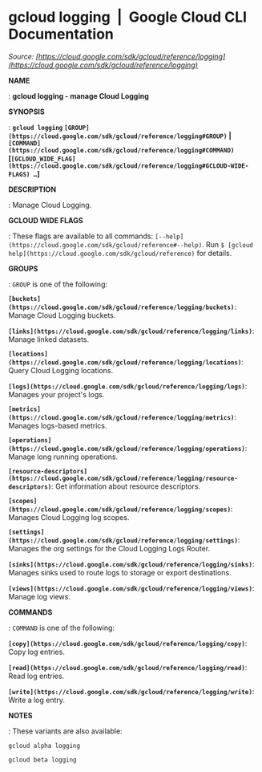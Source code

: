 # gcloud logging  |  Google Cloud CLI Documentation

*Source: [https://cloud.google.com/sdk/gcloud/reference/logging](https://cloud.google.com/sdk/gcloud/reference/logging)*

**NAME**

: **gcloud logging - manage Cloud Logging**

**SYNOPSIS**

: **`gcloud logging` `[GROUP](https://cloud.google.com/sdk/gcloud/reference/logging#GROUP)` | `[COMMAND](https://cloud.google.com/sdk/gcloud/reference/logging#COMMAND)` [`[GCLOUD_WIDE_FLAG](https://cloud.google.com/sdk/gcloud/reference/logging#GCLOUD-WIDE-FLAGS) …`]**

**DESCRIPTION**

: Manage Cloud Logging.

**GCLOUD WIDE FLAGS**

: These flags are available to all commands: `[--help](https://cloud.google.com/sdk/gcloud/reference#--help)`.
Run `$ [gcloud help](https://cloud.google.com/sdk/gcloud/reference)` for details.

**GROUPS**

: ``GROUP`` is one of the following:

**`[buckets](https://cloud.google.com/sdk/gcloud/reference/logging/buckets)`**:
Manage Cloud Logging buckets.

**`[links](https://cloud.google.com/sdk/gcloud/reference/logging/links)`**:
Manage linked datasets.

**`[locations](https://cloud.google.com/sdk/gcloud/reference/logging/locations)`**:
Query Cloud Logging locations.

**`[logs](https://cloud.google.com/sdk/gcloud/reference/logging/logs)`**:
Manages your project's logs.

**`[metrics](https://cloud.google.com/sdk/gcloud/reference/logging/metrics)`**:
Manages logs-based metrics.

**`[operations](https://cloud.google.com/sdk/gcloud/reference/logging/operations)`**:
Manage long running operations.

**`[resource-descriptors](https://cloud.google.com/sdk/gcloud/reference/logging/resource-descriptors)`**:
Get information about resource descriptors.

**`[scopes](https://cloud.google.com/sdk/gcloud/reference/logging/scopes)`**:
Manages Cloud Logging log scopes.

**`[settings](https://cloud.google.com/sdk/gcloud/reference/logging/settings)`**:
Manages the org settings for the Cloud Logging Logs Router.

**`[sinks](https://cloud.google.com/sdk/gcloud/reference/logging/sinks)`**:
Manages sinks used to route logs to storage or export destinations.

**`[views](https://cloud.google.com/sdk/gcloud/reference/logging/views)`**:
Manage log views.

**COMMANDS**

: ``COMMAND`` is one of the following:

**`[copy](https://cloud.google.com/sdk/gcloud/reference/logging/copy)`**:
Copy log entries.

**`[read](https://cloud.google.com/sdk/gcloud/reference/logging/read)`**:
Read log entries.

**`[write](https://cloud.google.com/sdk/gcloud/reference/logging/write)`**:
Write a log entry.

**NOTES**

: These variants are also available:

```
gcloud alpha logging
```

```
gcloud beta logging
```